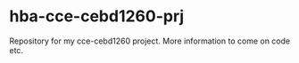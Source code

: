 # hba-cce-cebd1260-prj
Repository for my cce-cebd1260 project.
More information to come on code etc.
